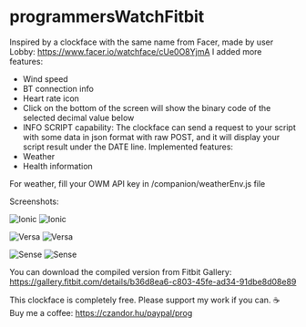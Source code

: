 # programmersWatchFitbit

Inspired by a clockface with the same name from Facer, made by user Lobby: https://www.facer.io/watchface/cUe0O8YjmA
I added more features:
- Wind speed
- BT connection info
- Heart rate icon
- Click on the bottom of the screen will show the binary code of the selected decimal value below
- INFO SCRIPT capability: The clockface can send a request to your script with some data in json format with raw POST, and it will display your script result under the DATE line.
Implemented features:
- Weather
- Health information


For weather, fill your OWM API key in /companion/weatherEnv.js file

Screenshots:

![Ionic](https://github.com/czandor/programmersWatchFitbit/blob/main/screenshots/ionic/Programmer's-Watch-screenshot%20(1).png?raw=true)
![Ionic](https://github.com/czandor/programmersWatchFitbit/blob/main/screenshots/ionic/Programmer's-Watch-screenshot%20(2).png?raw=true)

![Versa](https://github.com/czandor/programmersWatchFitbit/blob/main/screenshots/versa/Programmer's-Watch-screenshot%20(1).png?raw=true)
![Versa](https://github.com/czandor/programmersWatchFitbit/blob/main/screenshots/versa/Programmer's-Watch-screenshot%20(2).png?raw=true)

![Sense](https://github.com/czandor/programmersWatchFitbit/blob/main/screenshots/sense/Programmer's-Watch-screenshot%20(1).png?raw=true)
![Sense](https://github.com/czandor/programmersWatchFitbit/blob/main/screenshots/sense/Programmer's-Watch-screenshot%20(2).png?raw=true)

You can download the compiled version from Fitbit Gallery:
https://gallery.fitbit.com/details/b36d8ea6-c803-45fe-ad34-91dbe8d08e89

This clockface is completely free. Please support my work if you can.
☕ Buy me a coffee: https://czandor.hu/paypal/prog

